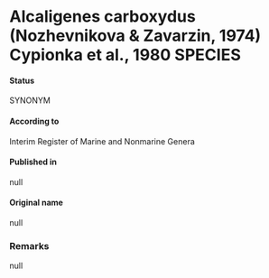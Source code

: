# Alcaligenes carboxydus (Nozhevnikova & Zavarzin, 1974) Cypionka et al., 1980 SPECIES

#### Status
SYNONYM

#### According to
Interim Register of Marine and Nonmarine Genera

#### Published in
null

#### Original name
null

### Remarks
null